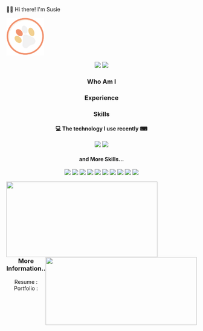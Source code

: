 🙋‍♀️ Hi there! I'm Susie

<img src="/thumb.png" width="100" height="100">

<p align="center">
<a href="https://hits.seeyoufarm.com"><img src="https://hits.seeyoufarm.com/api/count/incr/badge.svg?url=https%3A%2F%2Fgithub.com%2Fsusie-choi%2Fhit-counter&count_bg=%23F2916D&title_bg=%230D0D0D&icon=github.svg&icon_color=%23F2F2F2&title=VISIT+&edge_flat=true"/></a>
<a href="mailto:sschodev@gmail.com" target="_blank"><img src="https://img.shields.io/badge/sschoidev@gmail.com-EA4335?style=flat-square&logo=Gmail&logoColor=white"/></a>
</p>

<h3 align="center">Who Am I</h3>

<h3 align="center">Experience</h3>

<h3 align="center">Skills</h3>
<h4 align="center">💻 The technology I use recently ⌨</h4>
<p align="center">  
<span><img src="https://img.shields.io/badge/Python-3766AB?style=for-the-badge&logo=python&logoColor=white"/></span>
<span><img src="https://img.shields.io/badge/JavaScript-F7DF1E?style=for-the-badge&logo=JavaScript&logoColor=white"/></span>
</p>
<h4 align="center"> and More Skills... </h4>
<p align="center">
<span><img src="https://img.shields.io/badge/R-e34f26?style=flat-square&logo=r&logoColor=white"/></span>
<span><img src="https://img.shields.io/badge/MySQL-4479A1?style=flat-square&logo=MySQL&logoColor=white"/></span>
<span><img src="https://img.shields.io/badge/HTML5-e34f26?style=flat-square&logo=html5&logoColor=white"/></span>
<span><img src="https://img.shields.io/badge/CSS3-1572b6?style=flat-square&logo=css3&logoColor=white"/></span>
<span><img src="https://img.shields.io/badge/Android-3DDC84?style=flat-square&logo=Android&logoColor=white"/></span>
<span><img src="https://img.shields.io/badge/Kotlin-0095D5?style=flat-square&logo=Kotlin&logoColor=white"/></span>
<span><img src="https://img.shields.io/badge/Java-007396?style=flat-square&logo=Java&logoColor=white"/></span>
<span><img src="https://img.shields.io/badge/C-A8B9CC?style=flat-square&logo=C&logoColor=white"/></span>
<span><img src="https://img.shields.io/badge/Git-f05032?style=flat-square&logo=git&logoColor=white"/></span>
<span><img src="https://img.shields.io/badge/GitHub-181717?style=flat-square&logo=github&logoColor=white"/></span>
</p>

<p>
<img align='left' src="https://github-readme-stats.vercel.app/api?username=susie-choi" height="200" width="400">
<img align='right' src="http://mazassumnida.wtf/api/v2/generate_badge?boj=waudy" height="180" width="400">
</p>
<br></br><br></br><br></br><br></br><br></br>

<h3 align="center">More Information..</h3>
<p align="center">
Resume :
<br>
Portfolio : 
<br>
</p>

